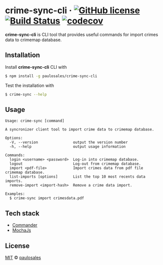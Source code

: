 # crime-sync-cli &middot; [![GitHub license](https://img.shields.io/badge/license-MIT-blue.svg)](https://github.com/paulosales/crimemap-sync-cli/blob/master/LICENSE) [![Build Status](https://travis-ci.com/paulosales/crimemap-sync-cli.svg?branch=master)](https://travis-ci.com/paulosales/crimemap-sync-cli) [![codecov](https://codecov.io/gh/paulosales/crimemap-sync-cli/branch/master/graph/badge.svg)](https://codecov.io/gh/paulosales/crimemap-sync-cli)

**crime-sync-cli** is CLI tool that provides useful commands for import crimes data to crimemap database.

## Installation

Install **crime-sync-cli** CLI with

```bash
$ npm install -g paulosales/crime-sync-cli
```

Test the installation with

```bash
$ crime-sync --help
```

## Usage

```text
Usage: crime-sync [command]

A syncronizer client tool to import crime data to crimemap database.

Options:
  -V, --version                output the version number
  -h, --help                   output usage information

Commands:
  login <username> <password>  Log-in into crimemap database.
  logout                       Log-out from crimemap database.
  import <pdf-file>            Import crimes data from pdf file crimemap database.
  list-imports [options]       List the top 10 most recents data imports.
  remove-import <import-hash>  Remove a crime data import.

Examples:
  $ crime-sync import crimesdata.pdf
```

## Tech stack

* [Commander](https://github.com/tj/commander.js/)
* [MochaJs](https://mochajs.org/)

## License

[MIT](https://github.com/paulosales/crimemap-sync-cli/blob/master/LICENSE) © [paulosales](https://github.com/paulosales/)
